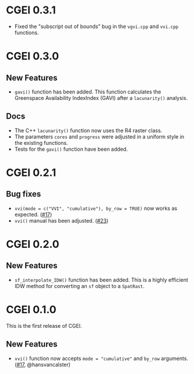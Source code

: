 # CGEI 0.3.1

-   Fixed the "subscript out of bounds" bug in the `vgvi.cpp` and `vvi.cpp` functions.

# CGEI 0.3.0

## New Features

-   `gavi()` function has been added. This function calculates the Greenspace Availability IndexIndex (GAVI) after a `lacunarity()` analysis.

## Docs

-   The C++ `lacunarity()` function now uses the R4 raster class.
-   The parameters `cores` and `progress` were adjusted in a uniform style in the existing functions.
-   Tests for the `gavi()` function have been added.


# CGEI 0.2.1

## Bug fixes

-   `vvi(mode = c("VVI", "cumulative"), by_row = TRUE)` now works as expected. ([#17](https://github.com/STBrinkmann/CGEI/issues/17))
-   `vvi()` manual has been adjusted. ([#23](https://github.com/STBrinkmann/CGEI/issues/23))

# CGEI 0.2.0

## New Features

-   `sf_interpolate_IDW()` function has been added. This is a highly efficient IDW method for converting an `sf` object to a `SpatRast`.

# CGEI 0.1.0

This is the first release of CGEI.

## New Features

-   `vvi()` function now accepts `mode = "cumulative"` and `by_row` arguments. ([#17](https://github.com/STBrinkmann/CGEI/issues/17), @hansvancalster)
